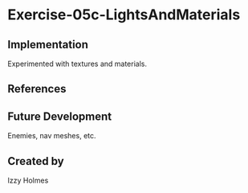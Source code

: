 # Exercise-05c-LightsAndMaterials


## Implementation
Experimented with textures and materials.

## References

## Future Development
Enemies, nav meshes, etc.

## Created by
Izzy Holmes
